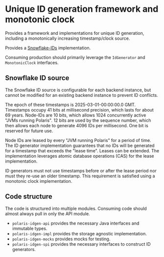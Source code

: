 <!--
  Licensed to the Apache Software Foundation (ASF) under one
  or more contributor license agreements.  See the NOTICE file
  distributed with this work for additional information
  regarding copyright ownership.  The ASF licenses this file
  to you under the Apache License, Version 2.0 (the
  "License"); you may not use this file except in compliance
  with the License.  You may obtain a copy of the License at
 
   http://www.apache.org/licenses/LICENSE-2.0
 
  Unless required by applicable law or agreed to in writing,
  software distributed under the License is distributed on an
  "AS IS" BASIS, WITHOUT WARRANTIES OR CONDITIONS OF ANY
  KIND, either express or implied.  See the License for the
  specific language governing permissions and limitations
  under the License.
-->

# Unique ID generation framework and monotonic clock

Provides a framework and implementations for unique ID generation, including a monotonically increasing timestamp/clock
source.

Provides a
[Snowflake-IDs](https://medium.com/@jitenderkmr/demystifying-snowflake-ids-a-unique-identifier-in-distributed-computing-72796a827c9d)
implementation.

Consuming production should primarily leverage the `IdGenerator` and `MonotonicClock` interfaces.

## Snowflake ID source

The Snowflake ID source is configurable for each backend instance, but cannot be modified for an existing backend
instance to prevent ID conflicts.

The epoch of these timestamps is 2025-03-01-00:00:00.0 GMT. Timestamps occupy 41 bits at
millisecond precision, which lasts for about 69 years. Node-IDs are 10 bits, which allows 1024 concurrently active
"JVMs running Polaris". 12 bits are used by the sequence number, which then allows each node to generate 4096 IDs per
millisecond. One bit is reserved for future use.

Node IDs are leased by every "JVM running Polaris" for a period of time. The ID generator implementation guarantees
that no IDs will be generated for a timestamp that exceeds the "lease time". Leases can be extended. The implementation
leverages atomic database operations (CAS) for the lease implementation.

ID generators must not use timestamps before or after the lease period nor must they re-use an older timestamp. This
requirement is satisfied using a monotonic clock implementation.

## Code structure

The code is structured into multiple modules. Consuming code should almost always pull in only the API module.

* `polaris-idgen-api` provides the necessary Java interfaces and immutable types.
* `polaris-idgen-impl` provides the storage agnostic implementation.
* `polaris-idgen-mocks` provides mocks for testing.
* `polaris-idgen-spi` provides the necessary interfaces to construct ID generators.
